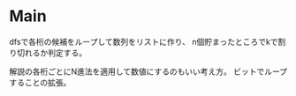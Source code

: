 # Main
dfsで各桁の候補をループして数列をリストに作り、
n個貯まったところでkで割り切れるか判定する。

解説の各桁ごとにN進法を適用して数値にするのもいい考え方。
ビットでループすることの拡張。

